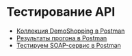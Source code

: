 # Тестирование API
- [Коллекция DemoShopping в Postman](https://www.postman.com/joint-operations-meteorologist-73218533/workspace/my-workspace/collection/38271446-3e0f2ccd-3fdc-4e0e-9008-ac78525e2dc3?action=share&creator=38271446&active-environment=38271446-48eafff2-caa0-4208-a764-729f3a32a202)
- [Результаты прогона в Postman](DemoShopping.postman_test_run.json)
- [Тестируем SOAP-сервис в Postman](https://winter-meadow-33341.postman.co/workspace/Junior-QA-team-Workspace~1ebdb68a-22b4-40a4-82dc-b902aaa79871/collection/38271446-2f2c1a45-2df4-4482-aa2b-fc88cea398a4?action=share&creator=38271446&active-environment=38271446-48eafff2-caa0-4208-a764-729f3a32a202)
